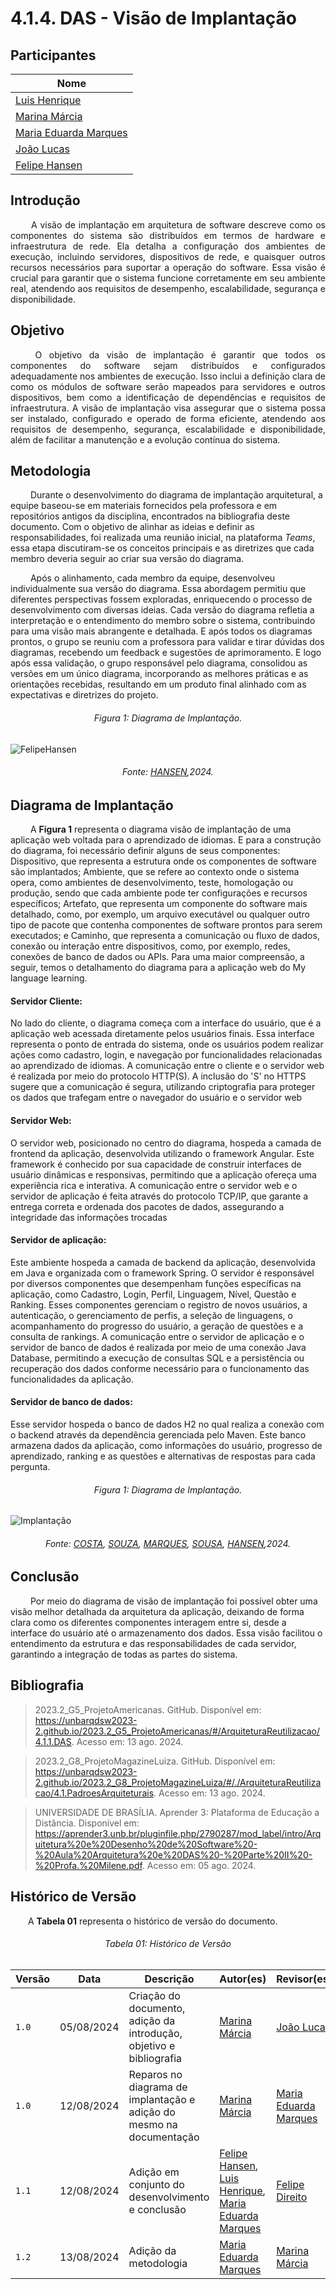 # **4.1.4. DAS - Visão de Implantação**

## Participantes

| Nome                                                        |
| ----------------------------------------------------------- |
| [Luis Henrique](https://github.com/luishenrrique)           |
| [Marina Márcia](https://github.com/The-Boss-Nina)           |
| [Maria Eduarda Marques](https://github.com/EduardaSMarques) |
| [João Lucas](https://github.com/Jlmsousa)                   |
| [Felipe Hansen](https://github.com/FHansen98)               |

## **Introdução**

<p align="justify">
&emsp;&emsp; A visão de implantação em arquitetura de software descreve como os componentes do sistema são distribuídos em termos de hardware e infraestrutura de rede. Ela detalha a configuração dos ambientes de execução, incluindo servidores, dispositivos de rede, e quaisquer outros recursos necessários para suportar a operação do software. Essa visão é crucial para garantir que o sistema funcione corretamente em seu ambiente real, atendendo aos requisitos de desempenho, escalabilidade, segurança e disponibilidade.
</p> 

## **Objetivo**

<p align="justify">
&emsp;&emsp; O objetivo da visão de implantação é garantir que todos os componentes do software sejam distribuídos e configurados adequadamente nos ambientes de execução. Isso inclui a definição clara de como os módulos de software serão mapeados para servidores e outros dispositivos, bem como a identificação de dependências e requisitos de infraestrutura. A visão de implantação visa assegurar que o sistema possa ser instalado, configurado e operado de forma eficiente, atendendo aos requisitos de desempenho, segurança, escalabilidade e disponibilidade, além de facilitar a manutenção e a evolução contínua do sistema.
</p>




## **Metodologia**


    
&emsp;&emsp; Durante o desenvolvimento do diagrama de implantação arquitetural, a equipe baseou-se em materiais fornecidos pela professora e em repositórios antigos da disciplina, encontrados na bibliografia deste documento. Com o objetivo de alinhar as ideias e definir as responsabilidades, foi realizada uma reunião inicial, na plataforma *Teams*, essa etapa discutiram-se os conceitos principais e as diretrizes que cada membro deveria seguir ao criar sua versão do diagrama. 

&emsp;&emsp; Após o alinhamento, cada membro da equipe, desenvolveu individualmente sua versão do diagrama. Essa abordagem permitiu que diferentes perspectivas fossem exploradas, enriquecendo o processo de desenvolvimento com diversas ideias. Cada versão do diagrama refletia a interpretação e o entendimento do membro sobre o sistema, contribuindo para uma visão mais abrangente e detalhada. E após todos os diagramas prontos, o grupo se reuniu com a professora para validar e tirar dúvidas dos diagramas, recebendo um feedback e sugestões de aprimoramento. E logo após essa validação, o grupo responsável pelo diagrama, consolidou as versões em um único diagrama, incorporando as melhores práticas e as orientações recebidas, resultando em um produto final alinhado com as expectativas e diretrizes do projeto.

<h6 align="center">Figura 1: Diagrama de Implantação.</h6>

![FelipeHansen](./img/implantacao-felipe-hansen.jpg)

<div>
    <h6 align="center">Fonte:  
        <a href="https://github.com/FHansen98">HANSEN</a>,2024.
    </h6>
</div>


## **Diagrama de Implantação**

<p align="justify">

&emsp;&emsp; A **Figura 1** representa o diagrama visão de implantação de uma aplicação web voltada para o aprendizado de idiomas. E para a construção do diagrama, foi necessário definir alguns de seus componentes: Dispositivo, que representa a estrutura onde os componentes de software são implantados; Ambiente, que se refere ao contexto onde o sistema opera, como ambientes de desenvolvimento, teste, homologação ou produção, sendo que cada ambiente pode ter configurações e recursos específicos; Artefato, que representa um componente do software mais detalhado, como, por exemplo, um arquivo executável ou qualquer outro tipo de pacote que contenha componentes de software prontos para serem executados; e Caminho, que representa a comunicação ou fluxo de dados, conexão ou interação entre dispositivos, como, por exemplo, redes, conexões de banco de dados ou APIs. Para uma maior compreensão, a seguir, temos o detalhamento do diagrama para a aplicação web do My language learning.

#### Servidor Cliente:

No lado do cliente, o diagrama começa com a interface do usuário, que é a aplicação web acessada diretamente pelos usuários finais. Essa interface representa o ponto de entrada do sistema, onde os usuários podem realizar ações como cadastro, login, e navegação por funcionalidades relacionadas ao aprendizado de idiomas. A comunicação entre o cliente e o servidor web é realizada por meio do protocolo HTTP(S). A inclusão do 'S' no HTTPS sugere que a comunicação é segura, utilizando criptografia para proteger os dados que trafegam entre o navegador do usuário e o servidor web


#### Servidor Web:

O servidor web, posicionado no centro do diagrama, hospeda a camada de frontend da aplicação, desenvolvida utilizando o framework Angular. Este framework é conhecido por sua capacidade de construir interfaces de usuário dinâmicas e responsivas, permitindo que a aplicação ofereça uma experiência rica e interativa. A comunicação entre o servidor web e o servidor de aplicação é feita através do protocolo TCP/IP, que garante a entrega correta e ordenada dos pacotes de dados, assegurando a integridade das informações trocadas

#### Servidor de aplicação:

Este ambiente hospeda a camada de backend da aplicação, desenvolvida em Java e organizada com o framework Spring. O servidor é responsável por diversos componentes que desempenham funções específicas na aplicação, como Cadastro, Login, Perfil, Linguagem, Nível, Questão e Ranking. Esses componentes gerenciam o registro de novos usuários, a autenticação, o gerenciamento de perfis, a seleção de linguagens, o acompanhamento do progresso do usuário, a geração de questões e a consulta de rankings. A comunicação entre o servidor de aplicação e o servidor de banco de dados é realizada por meio de uma conexão Java Database, permitindo a execução de consultas SQL e a persistência ou recuperação dos dados conforme necessário para o funcionamento das funcionalidades da aplicação.

#### Servidor de banco de dados:

Esse servidor hospeda o banco de dados H2 no qual realiza a conexão com o backend através da dependência gerenciada pelo Maven. Este banco armazena dados da aplicação, como informações do usuário, progresso de aprendizado, ranking e as questões e alternativas de respostas para cada pergunta.

</p>

<h6 align="center">Figura 1: Diagrama de Implantação.</h6>

![Implantação](./img/diag-implantacao.png)

<div>
    <h6 align="center">Fonte: 
        <a href="https://github.com/luishenrrique">COSTA</a>, 
        <a href="https://github.com/The-Boss-Nina">SOUZA</a>, 
        <a href="https://github.com/EduardaSMarques">MARQUES</a>, 
        <a href="https://github.com/Jlmsousa">SOUSA</a>, 
        <a href="https://github.com/FHansen98">HANSEN</a>,2024.
    </h6>
</div>

</p>

##  Conclusão

&emsp;&emsp; Por meio do diagrama de visão de implantação foi possível obter uma visão melhor detalhada da arquitetura da aplicação, deixando de forma clara como os diferentes componentes interagem entre si, desde a interface do usuário até o armazenamento dos dados. Essa visão facilitou o entendimento da estrutura e das responsabilidades de cada servidor, garantindo a integração de todas as partes do sistema.

## **Bibliografia**

> 2023.2_G5_ProjetoAmericanas. GitHub. Disponível em: https://unbarqdsw2023-2.github.io/2023.2_G5_ProjetoAmericanas/#/ArquiteturaReutilizacao/4.1.1.DAS. Acesso em: 13 ago. 2024.

> 2023.2_G8_ProjetoMagazineLuiza. GitHub. Disponível em: https://unbarqdsw2023-2.github.io/2023.2_G8_ProjetoMagazineLuiza/#/./ArquiteturaReutilizacao/4.1.PadroesArquiteturais. Acesso em: 13 ago. 2024.

> UNIVERSIDADE DE BRASÍLIA. Aprender 3: Plataforma de Educação a Distância. Disponível em:
https://aprender3.unb.br/pluginfile.php/2790287/mod_label/intro/Arquitetura%20e%20Desenho%20de%20Software%20-%20Aula%20Arquitetura%20e%20DAS%20-%20Parte%20II%20-%20Profa.%20Milene.pdf. Acesso em: 05 ago. 2024.

## **Histórico de Versão**
<p align="justify">
&emsp;&emsp;A <strong>Tabela 01</strong> representa o histórico de versão do documento.
</p>

<h6 align="center">Tabela 01: Histórico de Versão</h6>
<div align="center">

| Versão | Data       | Descrição            | Autor(es)                                           | Revisor(es) |
| ------ | ---------- | -------------------- | --------------------------------------------------- | ----------- |
| `1.0`  | 05/08/2024 | Criação do documento, adição da introdução, objetivo e bibliografia | [Marina Márcia](https://github.com/The-Boss-Nina)    | [João Lucas](https://github.com/Jlmsousa)   |
| `1.0`  | 12/08/2024 | Reparos no diagrama de implantação e adição do mesmo na documentação | [Marina Márcia](https://github.com/The-Boss-Nina)  | [Maria Eduarda Marques](https://github.com/EduardaSMarques)   |
| `1.1`  | 12/08/2024 | Adição em conjunto do desenvolvimento e conclusão | [Felipe Hansen](https://github.com/FHansen98), [Luis Henrique](https://github.com/LuisHenrrique), [Maria Eduarda Marques](https://github.com/EduardaSMarques)   | [Felipe Direito](https://github.com/FelipeDireito) |
| `1.2`  | 13/08/2024 | Adição da metodologia | [Maria Eduarda Marques](https://github.com/EduardaSMarques)   |[Marina Márcia](https://github.com/The-Boss-Nina)|
